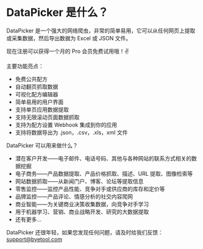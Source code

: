 # DataPicker 是什么？

DataPicker 是一个强大的网络爬虫，非常的简单易用，它可以从任何网页上提取或采集数据，然后导出数据为 Excel 或 JSON 文件。

现在注册可以获得一个月的 Pro 会员免费试用哦！✌️

主要功能亮点：

- 免费公共配方
- 自动翻页抓取数据
- 可视化配方编辑器
- 简单易用的用户界面
- 支持单页应用数据提取
- 支持无限滚动页面数据抓取
- 支持为配方设置 Webhook 集成到你的应用
- 支持将数据导出为 .json，.csv，.xls，xml 文件

DataPicker 可以用来做什么？

- 潜在客户开发——电子邮件、电话号码、其他与各种网站的联系方式相关的数据挖掘
- 电子商务——产品数据提取、产品价格抓取、描述、URL 提取、图像检索等
- 网站数据抓取——从新闻门户、博客、论坛等提取信息
- 零售监控——监控产品性能、竞争对手或供应商的库存和定价等
- 品牌监控——产品评论、情感分析的社交内容爬网
- 商业智能——为关键商业决策收集数据，向竞争对手学习
- 用于机器学习、营销、商业战略开发、研究的大数据提取
- 还有更多...

DataPicker 还很年轻，如果您发现任何问题，请及时给我们反馈：  
support@byetool.com
